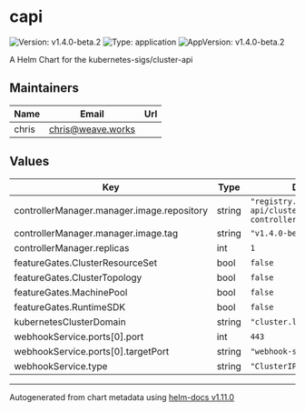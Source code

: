 # capi

![Version: v1.4.0-beta.2](https://img.shields.io/badge/Version-v1.4.0--beta.2-informational?style=flat-square) ![Type: application](https://img.shields.io/badge/Type-application-informational?style=flat-square) ![AppVersion: v1.4.0-beta.2](https://img.shields.io/badge/AppVersion-v1.4.0--beta.2-informational?style=flat-square)

A Helm Chart for the kubernetes-sigs/cluster-api

## Maintainers

| Name | Email | Url |
| ---- | ------ | --- |
| chris | <chris@weave.works> |  |

## Values

| Key | Type | Default | Description |
|-----|------|---------|-------------|
| controllerManager.manager.image.repository | string | `"registry.k8s.io/cluster-api/cluster-api-controller"` |  |
| controllerManager.manager.image.tag | string | `"v1.4.0-beta.2"` |  |
| controllerManager.replicas | int | `1` |  |
| featureGates.ClusterResourceSet | bool | `false` |  |
| featureGates.ClusterTopology | bool | `false` |  |
| featureGates.MachinePool | bool | `false` |  |
| featureGates.RuntimeSDK | bool | `false` |  |
| kubernetesClusterDomain | string | `"cluster.local"` |  |
| webhookService.ports[0].port | int | `443` |  |
| webhookService.ports[0].targetPort | string | `"webhook-server"` |  |
| webhookService.type | string | `"ClusterIP"` |  |

----------------------------------------------
Autogenerated from chart metadata using [helm-docs v1.11.0](https://github.com/norwoodj/helm-docs/releases/v1.11.0)
